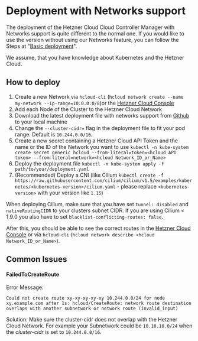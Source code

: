 # Deployment with Networks support

The deployment of the Hetzner Cloud Cloud Controller Manager with Networks support is quite different to the normal one.
If you would like to use the version without using our Networks feature, you can follow the Steps at "[Basic deployment](../README.md#deployment)".

We assume, that you have knowledge about Kubernetes and the Hetzner Cloud.

## How to deploy
 1. Create a new Network via `hcloud-cli` (`hcloud network create --name my-network --ip-range=10.0.0.0/8`)or the [Hetzner Cloud Console](https://console.hetzner.cloud)
 2. Add each Node of the Cluster to the Hetzner Cloud Network
 3. Download the latest deployment file with networks support from [Github](https://github.com/hetznercloud/hcloud-cloud-controller-manager/releases/latest) to your local machine
 4. Change the `--cluster-cidr=` flag in the deployment file to fit your pod range. Default is `10.244.0.0/16`.
 5. Create a new secret containing a Hetzner Cloud API Token and the name or the ID of the Network you want to use `kubectl -n kube-system create secret generic hcloud --from-literal=token=<hcloud API token> --from-literal=network=<hcloud Network_ID_or_Name>`
 6. Deploy the deployment file `kubectl -n kube-system apply -f path/to/your/deployment.yaml`
 7. (Recommended) Deploy a CNI (like Cilium `kubectl create -f https://raw.githubusercontent.com/cilium/cilium/v1.5/examples/kubernetes/<kubernetes-version>/cilium.yaml` - please replace `<kubernetes-version>` with your version like `1.15`)


When deploying Cilium, make sure that you have set `tunnel: disabled` and `nativeRoutingCIDR` to your clusters subnet CIDR. If you are using Cilium < 1.9.0 you also have to set `blacklist-conflicting-routes: false`.

After this, you should be able to see the correct routes in the [Hetzner Cloud Console](https://console.hetzner.cloud) or via `hcloud-cli` (`hcloud network describe <hcloud Network_ID_or_Name>`).

## Common Issues
#### FailedToCreateRoute
Error Message:
```
Could not create route xy-xy-xy-xy-xy 10.244.0.0/24 for node xy.example.com after 1s: hcloud/CreateRoute: network route destination overlaps with another subnetwork or network route (invalid_input)
```
Solution:
Make sure the cluster-cidr does not overlap with the Hetzner Cloud Network.
For example your Subnetwork could be `10.10.10.0/24` when the *cluster-cidr* is set to `10.244.0.0/16`.
